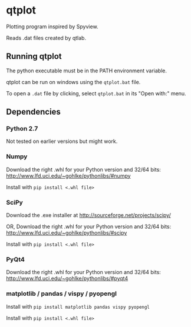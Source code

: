 # qtplot
Plotting program inspired by Spyview.

Reads .dat files created by qtlab.

## Running qtplot
The python executable must be in the PATH environment variable.

qtplot can be run on windows using the `qtplot.bat` file.

To open a `.dat` file by clicking, select `qtplot.bat` in its "Open with:" menu.

## Dependencies

### Python 2.7
Not tested on earlier versions but might work.

### Numpy
Download the right .whl for your Python version and 32/64 bits:
http://www.lfd.uci.edu/~gohlke/pythonlibs/#numpy

Install with `pip install <.whl file>`

### SciPy
Download the .exe installer at 
http://sourceforge.net/projects/scipy/

OR, Download the right .whl for your Python version and 32/64 bits:
http://www.lfd.uci.edu/~gohlke/pythonlibs/#scipy

Install with `pip install <.whl file>`

### PyQt4
Download the right .whl for your Python version and 32/64 bits:
http://www.lfd.uci.edu/~gohlke/pythonlibs/#pyqt4

### matplotlib / pandas / vispy / pyopengl
Install with `pip install matplotlib pandas vispy pyopengl`



Install with `pip install <.whl file>`
